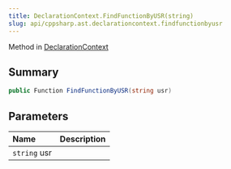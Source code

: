 ```yaml
---
title: DeclarationContext.FindFunctionByUSR(string)
slug: api/cppsharp.ast.declarationcontext.findfunctionbyusr
---
```

Method in [DeclarationContext](/api/cppsharp/ast/declarationcontext)

## Summary



```csharp
public Function FindFunctionByUSR(string usr)
```

## Parameters

|Name|Description|
|:---|:---|
|`string` usr||

